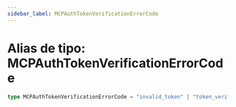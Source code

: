 ```yaml
---
sidebar_label: MCPAuthTokenVerificationErrorCode
---
```


# Alias de tipo: MCPAuthTokenVerificationErrorCode

```ts
type MCPAuthTokenVerificationErrorCode = "invalid_token" | "token_verification_failed";
```
